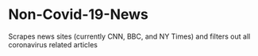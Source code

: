 # Non-Covid-19-News

Scrapes news sites (currently CNN, BBC, and NY Times) and filters out all coronavirus related articles
